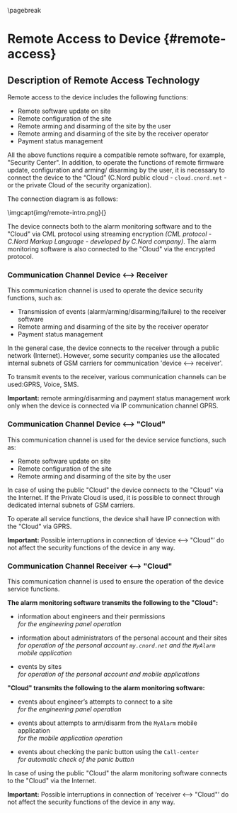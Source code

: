 \pagebreak

# Remote Access to Device {#remote-access}

## Description of Remote Access Technology

Remote access to the device includes the following functions:

* Remote software update on site
* Remote configuration of the site
* Remote arming and disarming of the site by the user
* Remote arming and disarming of the site by the receiver operator
* Payment status management

All the above functions require a compatible remote software, for example, "Security Center". In addition, to operate the functions of remote firmware update, configuration and arming/ disarming by the user, it is necessary to connect the device to the “Cloud” (C.Nord public cloud - `cloud.cnord.net` - or the private Cloud of the security organization).

The connection diagram is as follows:

\imgcapt{img/remote-intro.png}{}


The device connects both to the alarm monitoring software and to the "Cloud" via CML protocol using streaming encryption *(CML protocol - C.Nord Markup Language - developed by C.Nord company)*. The alarm monitoring software is also connected to the "Cloud" via the encrypted protocol.

### Communication Channel Device ⟷ Receiver

This communication channel is used to operate the device security functions, such as:

* Transmission of events (alarm/arming/disarming/failure) to the receiver software
* Remote arming and disarming of the site by the receiver operator
* Payment status management

In the general case, the device connects to the receiver through a public network (Internet). However, some security companies use the allocated internal subnets of GSM carriers for communication 'device ⟷ receiver'.

To transmit events to the receiver, various communication channels can be used:GPRS, Voice, SMS.

**Important:** remote arming/disarming and payment status management work only when the device is connected via IP communication channel GPRS.

### Communication Channel Device ⟷ "Cloud"

This communication channel is used for the device service functions, such as:

* Remote software update on site
* Remote configuration of the site
* Remote arming and disarming of the site by the user

In case of using the public "Cloud" the device connects to the "Cloud" via the Internet. If the Private Cloud is used, it is possible to connect through dedicated internal subnets of GSM carriers.

To operate all service functions, the device shall have IP connection with the "Cloud" via GPRS.

**Important:** Possible interruptions in connection of ‘device ⟷ "Cloud"’ do not affect the security functions of the device in any way.

### Communication Channel Receiver ⟷ "Cloud"

This communication channel is used to ensure the operation of the device service functions.

**The alarm monitoring software transmits the following to the "Cloud":**

* information about engineers and their permissions  
  *for the engineering panel operation*
  
* information about administrators of the personal account and their sites  
  *for operation of the personal account `my.cnord.net` and the `MyAlarm` mobile application*
  
* events by sites  
  *for operation of the personal account and mobile applications*
  
**"Cloud" transmits the following to the alarm monitoring software:**

* events about engineer’s attempts to connect to a site  
  *for the engineering panel operation*
  
* events about attempts to arm/disarm from the `MyAlarm` mobile application  
  *for the mobile application operation*
  
* events about checking the panic button using the `Call-center`  
  *for automatic check of the panic button*
  
In case of using the public "Cloud" the alarm monitoring software connects to the "Cloud" via the Internet.

**Important:** Possible interruptions in connection of ‘receiver ⟷ "Cloud"’ do not affect the security functions of the device in any way.

